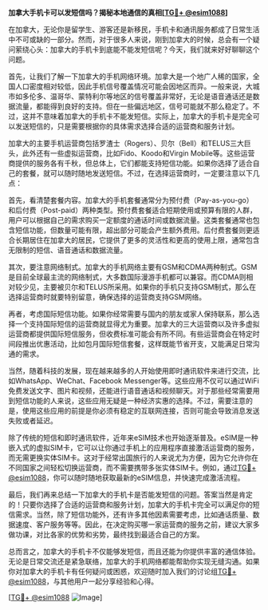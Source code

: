 **加拿大手机卡可以发短信吗？揭秘本地通信的真相[[TG💪+ @esim1088](https://t.me/s/esim1088)]**

在加拿大，无论你是留学生、游客还是新移民，手机卡和通讯服务都成了日常生活中不可或缺的一部分。然而，对于很多人来说，刚到加拿大的时候，总会有一个疑问萦绕心头：加拿大的手机卡到底能不能发短信呢？今天，我们就来好好聊聊这个问题。

首先，让我们了解一下加拿大的手机网络环境。加拿大是一个地广人稀的国家，全国人口密度相对较低，因此手机信号覆盖情况可能会因地区而异。一般来说，大城市如多伦多、温哥华、蒙特利尔等地区的信号覆盖非常好，无论是语音通话还是数据流量，都能得到良好的支持。但在一些偏远地区，信号可能就不那么稳定了。不过，这并不意味着加拿大的手机卡不能发短信。实际上，加拿大的手机卡是完全可以发送短信的，只是需要根据你的具体需求选择合适的运营商和服务计划。

加拿大的主要手机运营商包括罗渣士（Rogers）、贝尔（Bell）和TELUS三大巨头，此外还有一些虚拟运营商，比如Fido、Koodo和Virgin Mobile等。这些运营商提供的服务各有千秋，但总体上，它们都能支持短信功能。如果你选择了适合自己的套餐，就可以随时随地发送短信。不过，在选择运营商时，一定要注意以下几点：

首先，看清楚套餐内容。加拿大的手机套餐通常分为预付费（Pay-as-you-go）和后付费（Post-paid）两种类型。预付费套餐适合短期使用或预算有限的人群，用户可以根据自己的需求购买一定额度的通话时间或数据流量。这类套餐通常也包含短信功能，但数量可能有限，超出部分可能会产生额外费用。后付费套餐则更适合长期居住在加拿大的居民，它提供了更多的灵活性和更高的使用上限，通常包含无限制的短信、语音通话和数据流量。

其次，要注意网络制式。加拿大的手机网络主要有GSM和CDMA两种制式。GSM是目前全球最主流的网络制式，大多数国际漫游手机都可以兼容。而CDMA则相对较少见，主要被贝尔和TELUS所采用。如果你的手机只支持GSM制式，那么在选择运营商时就要特别留意，确保选择的运营商支持GSM网络。

再者，考虑国际短信功能。如果你经常需要与国内的朋友或家人保持联系，那么选择一个支持国际短信的运营商就显得尤为重要。加拿大的三大运营商以及许多虚拟运营商都提供国际短信服务，但收费标准可能会有所不同。有些运营商会在特定时间段推出优惠活动，比如包月国际短信套餐，这样既能节省开支，又能满足日常沟通的需求。

当然，随着科技的发展，现在越来越多的人开始使用即时通讯软件来进行交流，比如WhatsApp、WeChat、Facebook Messenger等。这些应用不仅可以通过WiFi免费发送文字、图片和视频，还能进行语音通话和视频聊天。对于那些经常需要用到短信功能的人来说，这些应用无疑是一种经济实惠的选择。不过，需要注意的是，使用这些应用的前提是你必须有稳定的互联网连接，否则可能会导致消息发送失败或者延迟。

除了传统的短信和即时通讯软件，近年来eSIM技术也开始逐渐普及。eSIM是一种嵌入式的虚拟SIM卡，它可以让你通过手机上的应用程序直接激活运营商的服务，而无需更换实体SIM卡。这对于经常出国旅行的人来说尤为方便，因为它允许你在不同国家之间轻松切换运营商，而不需要携带多张实体SIM卡。例如，通过[TG💪+ @esim1088](https://t.me/s/esim1088)，你可以随时随地获取最新的eSIM信息，并快速完成激活流程。

最后，我们再来总结一下加拿大的手机卡是否能发短信的问题。答案当然是肯定的！只要你选择了合适的运营商和服务计划，加拿大的手机卡完全可以满足你的短信需求。当然，除了短信功能外，还有许多其他因素需要考虑，比如通话质量、数据速度、客户服务等等。因此，在决定购买哪一家运营商的服务之前，建议大家多做功课，对比各家的优势和劣势，最终找到最适合自己的方案。

总而言之，加拿大的手机卡不仅能够发短信，而且还能为你提供丰富的通信体验。无论是日常交流还是紧急联络，加拿大的手机网络都能帮助你实现无缝沟通。如果你对加拿大的手机卡有任何疑问或困惑，欢迎随时加入我们的讨论组[TG💪+ @esim1088](https://t.me/s/esim1088)，与其他用户一起分享经验和心得。

[[TG💪+ @esim1088](https://t.me/s/esim1088) ![Image](https://i.postimg.cc/4NQfJmqS/Snipaste-2025-05-13-00-14-12.png)]